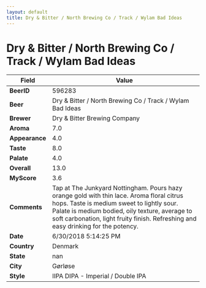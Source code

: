 ```yaml
---
layout: default
title: Dry & Bitter / North Brewing Co / Track / Wylam Bad Ideas
---
```


# Dry & Bitter / North Brewing Co / Track / Wylam Bad Ideas

| Field         | Value     |
|---------------|-----------|
| **BeerID** | 596283 |
| **Beer** | Dry & Bitter / North Brewing Co / Track / Wylam Bad Ideas |
| **Brewer** | Dry & Bitter Brewing Company |
| **Aroma** | 7.0 |
| **Appearance** | 4.0 |
| **Taste** | 8.0 |
| **Palate** | 4.0 |
| **Overall** | 13.0 |
| **MyScore** | 3.6 |
| **Comments** | Tap at The Junkyard Nottingham. Pours hazy orange gold with thin lace. Aroma floral citrus hops. Taste is medium sweet to lightly sour. Palate is medium bodied, oily texture, average to soft carbonation, light fruity finish. Refreshing and easy drinking for the potency. |
| **Date** | 6/30/2018 5:14:25 PM |
| **Country** | Denmark |
| **State** | nan |
| **City** | Gørløse |
| **Style** | IIPA DIPA - Imperial / Double IPA |
